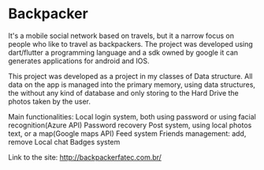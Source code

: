 # Backpacker
It's a mobile social network based on travels, but it a narrow focus on people who like to travel as backpackers. The project was developed using dart/flutter a programming language and a sdk owned by google it can generates applications for android and IOS.

This project was developed as a project in my classes of Data structure. All data on the app is managed into the primary memory, using data structures, the without any kind of database and only storing to the Hard Drive the photos taken by the user. 

Main functionalities:
Local login system, both using password or using facial recognition(Azure API)
Password recovery
Post system, using local photos text, or a map(Google maps API)
Feed system
Friends management: add, remove
Local chat
Badges system

Link to the site: http://backpackerfatec.com.br/
